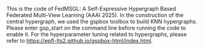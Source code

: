 This is the code of FedMSGL: A Self-Expressive Hypergraph Based Federated Multi-View Learning (AAAI 2025). In the construction of the central hypergraph, we used the gspbox toolbox to build KNN hypergraphs. Please enter gsp_start on the command line before running the code to enable it. For the hyperparameter tuning related to hypergraphs, please refer to https://epfl-lts2.github.io/gspbox-html/index.html.
